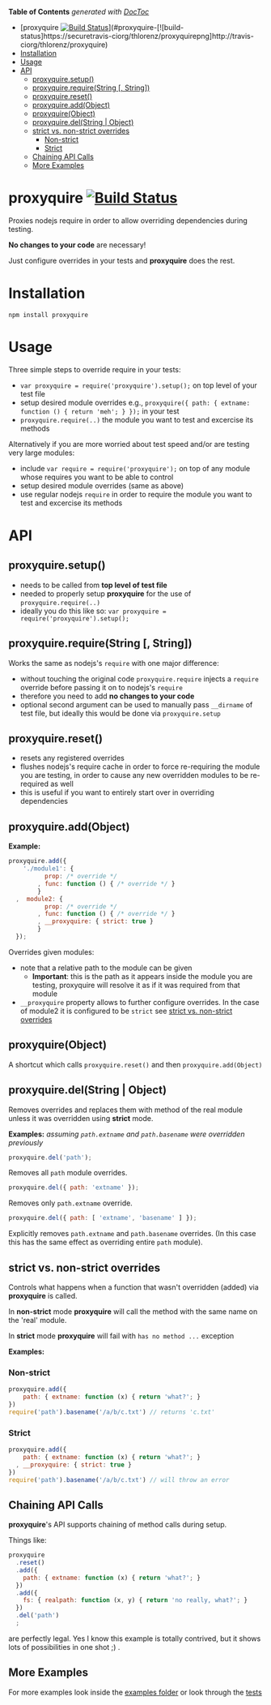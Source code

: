 **Table of Contents**  *generated with [DocToc](http://doctoc.herokuapp.com/)*

- [proxyquire [![Build Status](https://secure.travis-ci.org/thlorenz/proxyquire.png)](http://travis-ci.org/thlorenz/proxyquire)](#proxyquire-[![build-status]https://securetravis-ciorg/thlorenz/proxyquirepng]http://travis-ciorg/thlorenz/proxyquire)
- [Installation](#installation)
- [Usage](#usage)
- [API](#api)
	- [proxyquire.setup()](#proxyquiresetup)
	- [proxyquire.require(String [, String])](#proxyquirerequirestring-[-string])
	- [proxyquire.reset()](#proxyquirereset)
	- [proxyquire.add(Object)](#proxyquireaddobject)
	- [proxyquire(Object)](#proxyquireobject)
	- [proxyquire.del(String | Object)](#proxyquiredelstring-|-object)
	- [strict vs. non-strict overrides](#strict-vs-non-strict-overrides)
		- [Non-strict](#non-strict)
		- [Strict](#strict)
	- [Chaining API Calls](#chaining-api-calls)
	- [More Examples](#more-examples)

# proxyquire [![Build Status](https://secure.travis-ci.org/thlorenz/proxyquire.png)](http://travis-ci.org/thlorenz/proxyquire)

Proxies nodejs require in order to allow overriding dependencies during testing.

**No changes to your code** are necessary!

Just configure overrides in your tests and **proxyquire** does the rest.

# Installation

    npm install proxyquire

# Usage

Three simple steps to override require in your tests:

- `var proxyquire = require('proxyquire').setup();` on top level of your test file
- setup desired module overrides e.g., `proxyquire({ path: { extname: function () { return 'meh'; } });` in your test
- `proxyquire.require(..)` the module you want to test and excercise its methods

Alternatively if you are more worried about test speed and/or are testing very large modules:

- include `var require = require('proxyquire');` on top of any module whose requires you want to be able to control
- setup desired module overrides (same as above)
- use regular nodejs `require` in order to require the module you want to test and excercise its methods

# API

## proxyquire.setup()

- needs to be called from **top level of test file**
- needed to properly setup **proxyquire** for the use of `proxyquire.require(..)`
- ideally you do this like so: `var proxyquire = require('proxyquire').setup();`

## proxyquire.require(String [, String])

Works the same as nodejs's `require` with one major difference:

- without touching the original code `proxyquire.require` injects a `require` override before passing it on to nodejs's `require`
- therefore you need to add **no changes to your code**
- optional second argument can be used to manually pass `__dirname` of test file, but ideally this would be done via `proxyquire.setup`

## proxyquire.reset()
    
- resets any registered overrides
- flushes nodejs's require cache in order to force re-requiring the module you
  are testing, in order to cause any new overridden modules to be re-required as well
- this is useful if you want to entirely start over in overriding dependencies

## proxyquire.add(Object)

**Example:**

```javascript
proxyquire.add({
    './module1': {
          prop: /* override */
        , func: function () { /* override */ }
        }
  ,  module2: {
          prop: /* override */
        , func: function () { /* override */ }
        , __proxyquire: { strict: true }
        }
  });
```

Overrides given modules:

- note that a relative path to the module can be given 
    - **Important**: this is the path as it appears inside the module you are testing, proxyquire will resolve it as if it was required from that module
- `__proxyquire` property allows to further configure overrides. In the case of
  module2 it is configured to be `strict` see [strict vs. non-strict
  overrides](#strict-vs-non-strict-overrides)

## proxyquire(Object)

A shortcut which calls `proxyquire.reset()` and then `proxyquire.add(Object)`

## proxyquire.del(String | Object)

Removes overrides and replaces them with method of the real module unless it was overridden using **strict** mode.

**Examples:** *assuming `path.extname` and `path.basename` were overridden previously*

```javascript
proxyquire.del('path');
```

Removes all `path` module overrides.


```javascript
proxyquire.del({ path: 'extname' });
```

Removes only `path.extname` override.

```javascript
proxyquire.del({ path: [ 'extname', 'basename' ] });
```

Explicitly removes `path.extname` and `path.basename` overrides. (In this case
this has the same effect as overriding entire `path` module).

## strict vs. non-strict overrides

Controls what happens when a function that wasn't overridden (added) via **proxyquire** is called.

In **non-strict** mode **proxyquire** will call the method with the same name on the 'real' module.

In **strict** mode **proxyquire** will fail with `has no method ...` exception

**Examples:**

### Non-strict

```javascript
proxyquire.add({
    path: { extname: function (x) { return 'what?'; } 
})
require('path').basename('/a/b/c.txt') // returns 'c.txt'
```

### Strict

```javascript
proxyquire.add({
    path: { extname: function (x) { return 'what?'; } 
  , __proxyquire: { strict: true }
})
require('path').basename('/a/b/c.txt') // will throw an error
```

## Chaining API Calls

**proxyquire**'s API supports chaining of method calls during setup.

Things like:

```javascript
proxyquire
  .reset()
  .add({
    path: { extname: function (x) { return 'what?'; } 
  })
  .add({
    fs: { realpath: function (x, y) { return 'no really, what?'; } 
  })
  .del('path')
  ;
```

are perfectly legal. 
Yes I know this example is totally contrived, but it shows lots of possibilities in one shot ;) .

## More Examples

For more examples look inside the [examples folder](./proxyquire/tree/master/examples/) or
look through the [tests](./proxyquire/blob/master/test/proxyquire.js)

